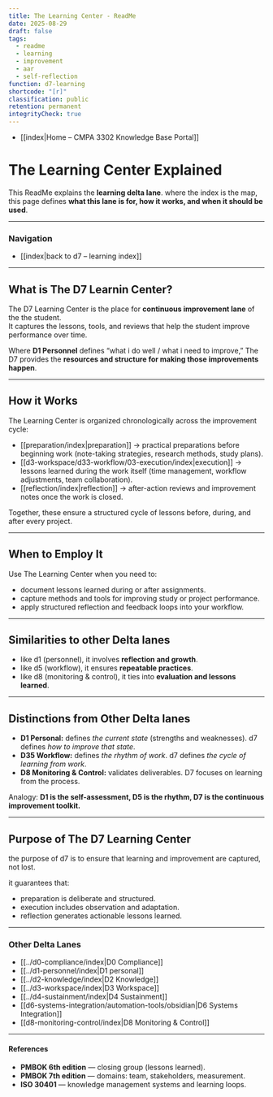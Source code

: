```yaml
---
title: The Learning Center - ReadMe
date: 2025-08-29
draft: false
tags:
  - readme
  - learning
  - improvement
  - aar
  - self-reflection
function: d7-learning
shortcode: "[r]"
classification: public
retention: permanent
integrityCheck: true
---
```

- [[index|Home – CMPA 3302 Knowledge Base Portal]]
# The Learning Center Explained

This ReadMe explains the **learning delta lane**. where the index is the map, this page defines **what this lane is for, how it works, and when it should be used**.  

---
### Navigation

- [[index|back to d7 – learning index]]  

---

## What is The D7 Learnin Center?

The D7 Learning Center is the place for **continuous improvement lane** of the the student.  
It captures the lessons, tools, and reviews that help the student improve performance over time.  

Where **D1 Personnel** defines “what i do well / what i need to improve,” The D7 provides the **resources and structure for making those improvements happen**.  

---

## How it Works

The Learning Center is organized chronologically across the improvement cycle:  

- [[preparation/index|preparation]] → practical preparations before beginning work (note-taking strategies, research methods, study plans).  
- [[d3-workspace/d33-workflow/03-execution/index|execution]] → lessons learned during the work itself (time management, workflow adjustments, team collaboration).  
- [[reflection/index|reflection]] → after-action reviews and improvement notes once the work is closed.  

Together, these ensure a structured cycle of lessons before, during, and after every project.  

---

## When to Employ It

Use The Learning Center when you need to:  
- document lessons learned during or after assignments.  
- capture methods and tools for improving study or project performance.  
- apply structured reflection and feedback loops into your workflow.  

---

## Similarities to other Delta lanes

- like d1 (personnel), it involves **reflection and growth**.  
- like d5 (workflow), it ensures **repeatable practices**.  
- like d8 (monitoring & control), it ties into **evaluation and lessons learned**.  

---

## Distinctions from Other Delta lanes

- **D1 Personal:** defines *the current state* (strengths and weaknesses). d7 defines *how to improve that state*.  
- **D35 Workflow:** defines *the rhythm of work*. d7 defines *the cycle of learning from work*.  
- **D8  Monitoring & Control:** validates deliverables. D7 focuses on learning from the process.  

Analogy: **D1 is the self-assessment, D5 is the rhythm, D7 is the continuous improvement toolkit.**

---

## Purpose of The D7 Learning Center

the purpose of d7 is to ensure that learning and improvement are captured, not lost.  

it guarantees that:  
- preparation is deliberate and structured.  
- execution includes observation and adaptation.  
- reflection generates actionable lessons learned.  

---

### Other Delta Lanes  

- [[../d0-compliance/index|D0 Compliance]]  
- [[../d1-personnel/index|D1 personal]]  
- [[../d2-knowledge/index|D2 Knowledge]]  
- [[../d3-workspace/index|D3  Workspace]]  
- [[../d4-sustainment/index|D4 Sustainment]]  
- [[d6-systems-integration/automation-tools/obsidian|D6 Systems Integration]]  
- [[d8-monitoring-control/index|D8 Monitoring & Control]]  

---
####  **References**

- **PMBOK 6th edition** — closing group (lessons learned).  
- **PMBOK 7th edition** — domains: team, stakeholders, measurement.  
- **ISO 30401** — knowledge management systems and learning loops.  


